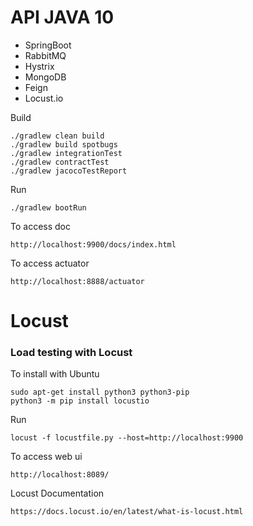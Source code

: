 # API JAVA 10 #

* SpringBoot
* RabbitMQ
* Hystrix
* MongoDB
* Feign
* Locust.io

Build
```
./gradlew clean build
./gradlew build spotbugs
./gradlew integrationTest
./gradlew contractTest
./gradlew jacocoTestReport
```

Run
```
./gradlew bootRun
```

To access doc
```
http://localhost:9900/docs/index.html
```

To access actuator
```
http://localhost:8888/actuator
```


# Locust #

### Load testing with Locust ###

To install with Ubuntu
```
sudo apt-get install python3 python3-pip
python3 -m pip install locustio
```

Run
```
locust -f locustfile.py --host=http://localhost:9900
```

To access web ui
```
http://localhost:8089/
```

Locust Documentation
```
https://docs.locust.io/en/latest/what-is-locust.html
```